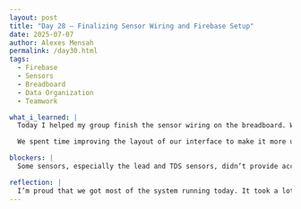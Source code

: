 ```yaml
---
layout: post
title: "Day 28 – Finalizing Sensor Wiring and Firebase Setup"
date: 2025-07-07
author: Alexes Mensah
permalink: /day30.html
tags:
  - Firebase
  - Sensors
  - Breadboard
  - Data Organization
  - Teamwork

what_i_learned: |
  Today I helped my group finish the sensor wiring on the breadboard. We double-checked all connections, made sure the sensors were correctly placed, and labeled the wires to avoid confusion during future testing. I also worked on setting up and organizing the Firebase database so our sensor data could display in real time. It was really exciting to finally see the readings updating live.

  We spent time improving the layout of our interface to make it more user-friendly, especially for people who might not be familiar with sensor data or coding. I learned that designing for others means thinking about clarity and simplicity. We also discussed the impact of incorrect sensor readings and why it’s important to test carefully to maintain reliable data.

blockers: |
  Some sensors, especially the lead and TDS sensors, didn’t provide accurate readings at first. We had to spend extra time troubleshooting these issues. We also ran into connection problems with Firebase and had to reset and reconfigure some settings to get it working properly.

reflection: |
  I’m proud that we got most of the system running today. It took a lot of teamwork and patience to solve the problems we faced, but we worked through them. I’m excited to present our work and show how far we’ve come as a group.
---
```

